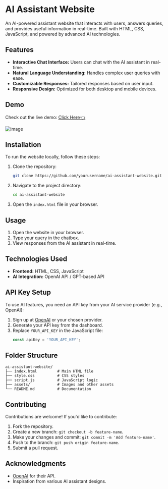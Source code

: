 
# AI Assistant Website

An AI-powered assistant website that interacts with users, answers queries, and provides useful information in real-time. Built with HTML, CSS, JavaScript, and powered by advanced AI technologies. 

## Features

- **Interactive Chat Interface:** Users can chat with the AI assistant in real-time.
- **Natural Language Understanding:** Handles complex user queries with ease.
- **Customizable Responses:** Tailored responses based on user input.
- **Responsive Design:** Optimized for both desktop and mobile devices.

## Demo

Check out the live demo: [Click Here👈](https://rv-ai-assitant.vercel.app) 

![image](https://github.com/user-attachments/assets/ecdb88bd-8a23-420d-9359-0ad0701c3426)


## Installation

To run the website locally, follow these steps:

1. Clone the repository:
   ```bash
   git clone https://github.com/yourusername/ai-assistant-website.git
   ```

2. Navigate to the project directory:
   ```bash
   cd ai-assistant-website
   ```

3. Open the `index.html` file in your browser.

## Usage

1. Open the website in your browser.
2. Type your query in the chatbox.
3. View responses from the AI assistant in real-time.

## Technologies Used

- **Frontend:** HTML, CSS, JavaScript
- **AI Integration:** OpenAI API / GPT-based API

## API Key Setup

To use AI features, you need an API key from your AI service provider (e.g., OpenAI):

1. Sign up at [OpenAI](https://openai.com) or your chosen provider.
2. Generate your API key from the dashboard.
3. Replace `YOUR_API_KEY` in the JavaScript file:
   ```javascript
   const apiKey = 'YOUR_API_KEY';
   ```

## Folder Structure

```
ai-assistant-website/
├── index.html         # Main HTML file
├── style.css          # CSS styles
├── script.js          # JavaScript logic
├── assets/            # Images and other assets
└── README.md          # Documentation
```

## Contributing

Contributions are welcome! If you'd like to contribute:

1. Fork the repository.
2. Create a new branch: `git checkout -b feature-name`.
3. Make your changes and commit: `git commit -m 'Add feature-name'`.
4. Push to the branch: `git push origin feature-name`.
5. Submit a pull request.


## Acknowledgments

- [OpenAI](https://openai.com) for their API.
- Inspiration from various AI assistant designs.

